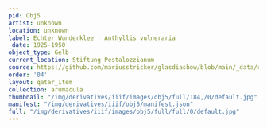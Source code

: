 ```yaml
---
pid: Obj5
artist: unknown
location: unknown
label: Echter Wunderklee | Anthyllis vulneraria
_date: 1925-1950
object_type: Gelb
current_location: Stiftung Pestalozzianum
source: https://github.com/mariusstricker/glasdiashow/blob/main/_data/raw_images/glasdia/obj5.jpg
order: '04'
layout: qatar_item
collection: arumacula
thumbnail: "/img/derivatives/iiif/images/obj5/full/184,/0/default.jpg"
manifest: "/img/derivatives/iiif/obj5/manifest.json"
full: "/img/derivatives/iiif/images/obj5/full/full/0/default.jpg"
---
```

